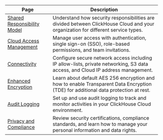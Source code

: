 | Page                                                          | Description                                                                                                                        |
|---------------------------------------------------------------|------------------------------------------------------------------------------------------------------------------------------------|
| [Shared Responsibility Model](shared-responsibility-model.md) | Understand how security responsibilities are divided between ClickHouse Cloud and your organization for different service types.   |
| [Cloud Access Management](cloud-access-management/index.md)   | Manage user access with authentication, single sign-on (SSO), role-based permissions, and team invitations.                        |
| [Connectivity](connectivity-overview.md)                      | Configure secure network access including IP allow-lists, private networking, S3 data access, and Cloud IP address management.     |
| [Enhanced Encryption](cmek.md)                                | Learn about default AES 256 encryption and how to enable Transparent Data Encryption (TDE) for additional data protection at rest. |
| [Audit Logging](audit-logging.md)                             | Set up and use audit logging to track and monitor activities in your ClickHouse Cloud environment.                                 |
| [Privacy and Compliance](privacy-compliance-overview.md)      | Review security certifications, compliance standards, and learn how to manage your personal information and data rights.           |